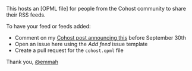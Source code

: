 This hosts an [OPML file] for people from the Cohost community to share their RSS feeds. 

To have your feed or feeds added:
- Comment on my [Cohost post announcing this](https://cohost.org/emmah/post/7646402-i-m-happy-to-make-a) before September 30th
- Open an issue here using the _Add feed_ issue template
- Create a pull request for the `cohost.opml` file

Thank you, [@emmah](https://cohost.org/emmah)
